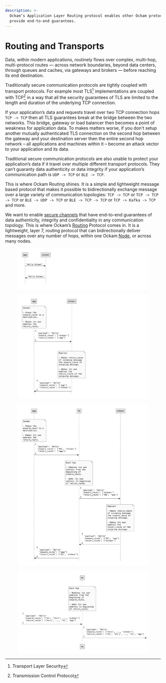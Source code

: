 ```yaml
---
description: >-
  Ockam’s Application Layer Routing protocol enables other Ockam protocols to
  provide end-to-end guarantees.
---
```


# Routing and Transports

Data, within modern applications, routinely flows over complex, multi-hop, multi-protocol routes — across network boundaries, beyond data centers, through queues and caches, via gateways and brokers — before reaching its end destination.

Traditionally secure communication protocols are tightly coupled with transport protocols. For example most TLS[^1] implementations are coupled with TCP[^2] in a way that all the security guarantees of TLS are limited to the length and duration of the underlying TCP connection.

If your application’s data and requests travel over two TCP connection hops `TCP -> TCP` then all TLS guarantees break at the bridge between the two networks. This bridge, gateway or load balancer then becomes a point of weakness for application data. To makes matters worse, if you don't setup another mutually authenticated TLS connection on the second hop between the gateway and your destination server then the entire second hop network – all applications and machines within it – become an attack vector to your application and its data.&#x20;

Traditional secure communication protocols are also unable to protect your application’s data if it travel over multiple different transport protocols. They can’t guaranty data authenticity or data integrity if your application’s communication path is `UDP -> TCP` or `BLE -> TCP`.

This is where Ockam Routing shines. It is a simple and lightweight message based protocol that makes it possible to bidirectionally exchange message over a large variety of communication topologies: `TCP -> TCP` or `TCP -> TCP -> TCP` or `BLE -> UDP -> TCP` or `BLE -> TCP -> TCP` or `TCP -> Kafka -> TCP` and more.

We want to enable [secure channels](../command/secure-channels.md) that have end-to-end guarantees of data authenticity, integrity and confidentiality in any communication topology. This is where Ockam’s [Routing](routing-and-transports.md#routing) Protocol comes in. It is a lightweight, layer 7, routing protocol that can bidirectionally deliver messages over any number of hops, within one Ockam [Node](../command/nodes.md), or across many nodes.

<figure><img src="../../diagrams/plantuml/simple/simple.001.jpeg" alt=""><figcaption></figcaption></figure>

<figure><img src="../../diagrams/plantuml/one-hop/one-hop.001.jpeg" alt=""><figcaption></figcaption></figure>

<figure><img src="../../diagrams/plantuml/two-hops/two-hops.001.jpeg" alt=""><figcaption></figcaption></figure>

<figure><img src="../../diagrams/plantuml/n-hops/n-hops.001.jpeg" alt=""><figcaption></figcaption></figure>

[^1]: Transport Layer Security

[^2]: Transmission Control Protocol
